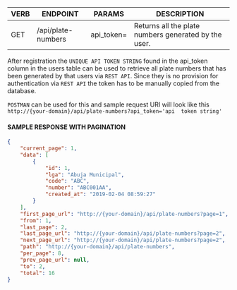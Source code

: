 | VERB  	| ENDPOINT  	| PARAMS  	| DESCRIPTION  	|
|---	|---	|---	|---	|
| GET  	| /api/plate-numbers  	| api_token=  	| Returns all the plate numbers generated by the user. |

After registration the ``UNIQUE API TOKEN STRING`` found in the api_token column in the users table 
can be used to retrieve all plate numbers that has been generated by that users via ``REST API``. 
Since they is no provision for authentication via ``REST API`` the token has to be manually copied from the database.

``POSTMAN`` can be used for this and sample request URI will look like this 
``http://{your-domain}/api/plate-numbers?api_token='api 
token string'``

#### SAMPLE RESPONSE WITH PAGINATION
```json
{
    "current_page": 1,
    "data": [
        {
            "id": 1,
            "lga": "Abuja Municipal",
            "code": "ABC",
            "number": "ABC001AA",
            "created_at": "2019-02-04 08:59:27"
        }
    ],
    "first_page_url": "http://{your-domain}/api/plate-numbers?page=1",
    "from": 1,
    "last_page": 2,
    "last_page_url": "http://{your-domain}/api/plate-numbers?page=2",
    "next_page_url": "http://{your-domain}/api/plate-numbers?page=2",
    "path": "http://{your-domain}/api/plate-numbers",
    "per_page": 8,
    "prev_page_url": null,
    "to": 2,
    "total": 16
}
```
